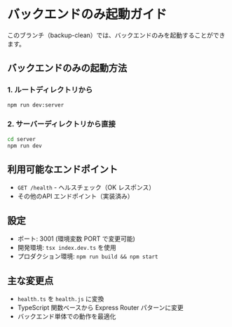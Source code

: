 # バックエンドのみ起動ガイド

このブランチ（backup-clean）では、バックエンドのみを起動することができます。

## バックエンドのみの起動方法

### 1. ルートディレクトリから
```bash
npm run dev:server
```

### 2. サーバーディレクトリから直接
```bash
cd server
npm run dev
```

## 利用可能なエンドポイント

- `GET /health` - ヘルスチェック（OK レスポンス）
- その他のAPI エンドポイント（実装済み）

## 設定

- ポート: 3001 (環境変数 PORT で変更可能)
- 開発環境: `tsx index.dev.ts` を使用
- プロダクション環境: `npm run build && npm start`

## 主な変更点

- `health.ts` を `health.js` に変換
- TypeScript 関数ベースから Express Router パターンに変更
- バックエンド単体での動作を最適化
